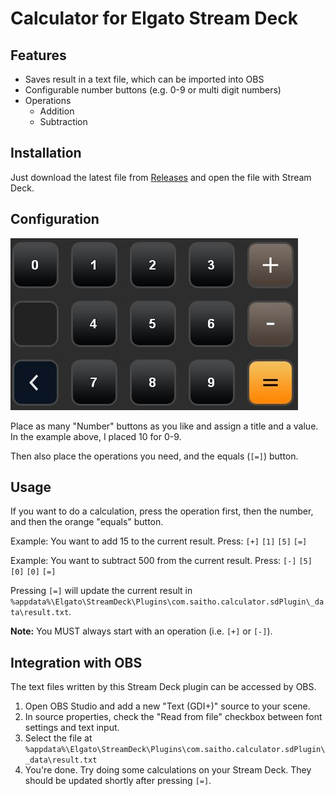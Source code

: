 # Calculator for Elgato Stream Deck

## Features

* Saves result in a text file, which can be imported into OBS
* Configurable number buttons (e.g. 0-9 or multi digit numbers)
* Operations
  * Addition
  * Subtraction

## Installation

Just download the latest file from [Releases](https://github.com/saitho/streamdeck-calculator/releases) and open the file with Stream Deck.

## Configuration

![Example Stream Deck layout](./streamdeck-layout.jpg)

Place as many "Number" buttons as you like and assign a title and a value.
In the example above, I placed 10 for 0-9.

Then also place the operations you need, and the equals (`[=]`) button.

## Usage

If you want to do a calculation, press the operation first, then the number, and then the orange "equals" button.

Example: You want to add 15 to the current result.
Press: `[+]` `[1]` `[5]` `[=]`

Example: You want to subtract 500 from the current result.
Press: `[-]` `[5]` `[0]` `[0]` `[=]`

Pressing `[=]` will update the current result in `%appdata%\Elgato\StreamDeck\Plugins\com.saitho.calculator.sdPlugin\_data\result.txt`.

**Note:** You MUST always start with an operation (i.e. `[+]` or `[-]`).

## Integration with OBS

The text files written by this Stream Deck plugin can be accessed by OBS.

1. Open OBS Studio and add a new "Text (GDI+)" source to your scene.
2. In source properties, check the "Read from file" checkbox between font settings and text input.
3. Select the file at `%appdata%\Elgato\StreamDeck\Plugins\com.saitho.calculator.sdPlugin\_data\result.txt`
4. You're done. Try doing some calculations on your Stream Deck. They should be updated shortly after pressing `[=]`.
